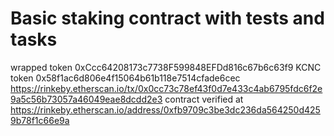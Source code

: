 # Basic staking contract with tests and tasks
wrapped token 0xCcc64208173c7738F599848EFDd816c67b6c63f9
KCNC token 0x58f1ac6d806e4f15064b61b118e7514cfade6cec
https://rinkeby.etherscan.io/tx/0x0cc73c78ef43f0d7e433c4ab6795fdc6f2e9a5c56b73057a46049eae8dcdd2e3
contract verified at https://rinkeby.etherscan.io/address/0xfb9709c3be3dc236da564250d4259b78f1c66e9a
